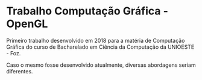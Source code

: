 # Trabalho Computação Gráfica - OpenGL
Primeiro trabalho desenvolvido em 2018 para a matéria de Computação Gráfica do curso de Bacharelado em Ciência da Computação da UNIOESTE - Foz.

Caso o mesmo fosse desenvolvido atualmente, diversas abordagens seriam diferentes.
